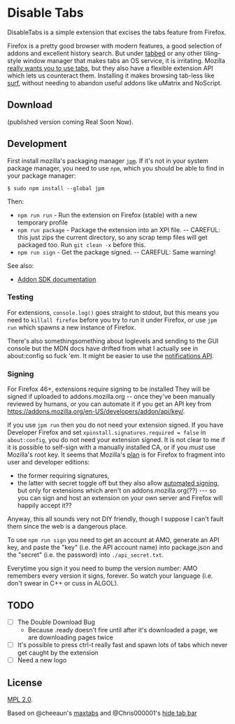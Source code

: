 Disable Tabs
=============

DisableTabs is a simple extension that excises the tabs feature from Firefox.

Firefox is a pretty good browser with modern features, a good selection of addons and excellent history search.
But under [tabbed](http://tools.suckless.org/tabbed/) or any other tiling-style window manager that makes tabs an OS service, it is irritating.
Mozilla [really wants you to use tabs](https://support.mozilla.org/en-US/questions/968331),
but they also have a flexible extension API which lets us counteract them.
Installing it makes browsing tab-less like [surf](http://surf.suckless.org/), without needing to abandon useful addons like uMatrix and NoScript.

Download
---

(published version coming Real Soon Now).

Development
---

First install mozilla's packaging manager [`jpm`](https://github.com/mozilla/jpm). If it's not in your system package manager, you need to use `npm`, which you should be able to find in your package manager:
```
$ sudo npm install --global jpm
```

Then:
- `npm run run` - Run the extension on Firefox (stable) with a new temporary profile
- `npm run package` - Package the extension into an XPI file. -- CAREFUL: this just zips the current directory, so any scrap temp files will get packaged too. Run `git clean -x` before this.
- `npm run sign` - Get the package signed. -- CAREFUL: Same warning!

See also:

* [Addon SDK documentation](https://developer.mozilla.org/en-US/docs/Mozilla/Add-ons/SDK)

### Testing

For extensions, `console.log()` goes straight to stdout, but this means you need to `killall firefox` before you try to run it under Firefox,
or use `jpm run` which spawns a new instance of Firefox.

There's also somethingsomething about loglevels and sending to the GUI console but the MDN docs have drifted from what I actually see in about:config so fuck 'em.
It might be easier to use the [notifications API](https://developer.mozilla.org/en-US/Add-ons/SDK/High-Level_APIs/notifications).

### Signing

For Firefox 46+, extensions require signing to be installed
They will be signed if uploaded to addons.mozilla.org -- once they've been manually reviewed by humans,
or you can automate it if you get an API key from https://addons.mozilla.org/en-US/developers/addon/api/key/.

If you use `jpm run` then you do not need your extension signed.
If you have Developer Firefox and set `xpinstall.signatures.required = false` in `about:config`, you do not need your extension signed.
It is not clear to me if it is possible to self-sign with a manually installed CA, or if you *must* use Mozilla's root key.
It seems that Mozilla's [plan](https://wiki.mozilla.org/Addons/Extension_Signing) is for Firefox to fragment into user and developer editions:
 * the former requiring signatures,
 * the latter with secret toggle off
but they also allow [automated signing](https://developer.mozilla.org/en-US/Add-ons/SDK/Tools/jpm#jpm_sign),
but only for extensions which aren't on addons.mozilla.org(??) --- so you can sign and host an extension on your own server and Firefox will happily accept it??

Anyway, this all sounds very not DIY friendly, though I suppose I can't fault them since the web is a dangerous place.

To use `npm run sign` you need to get an account at AMO, generate an API key, and paste the "key" (i.e. the API account name) into package.json and the "secret" (i.e. the password) into `./api_secret.txt`.

Everytime you sign it you need to bump the version number: AMO remembers every version it signs, forever. So watch your language (i.e. don't swear in C++ or cuss in ALGOL).

TODO
----

* [ ] The Double Download Bug
  - Because .ready doesn't fire until after it's downloaded a page, we are downloading pages twice
* [ ] It's possible to press ctrl-t really fast and spawn lots of tabs which never get caught by the extension
* [ ] Need a new logo

License
---

[MPL 2.0](https://www.mozilla.org/MPL/2.0/).

Based on @cheeaun's [maxtabs](https://github.com/cheeaun/max-tabs) and @Chris000001's [hide tab bar](https://addons.mozilla.org/en-US/firefox/addon/hide-tab-bar-with-one-tab/)

